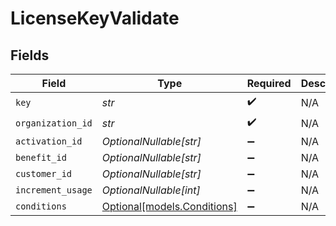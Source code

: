 # LicenseKeyValidate


## Fields

| Field                                                  | Type                                                   | Required                                               | Description                                            |
| ------------------------------------------------------ | ------------------------------------------------------ | ------------------------------------------------------ | ------------------------------------------------------ |
| `key`                                                  | *str*                                                  | :heavy_check_mark:                                     | N/A                                                    |
| `organization_id`                                      | *str*                                                  | :heavy_check_mark:                                     | N/A                                                    |
| `activation_id`                                        | *OptionalNullable[str]*                                | :heavy_minus_sign:                                     | N/A                                                    |
| `benefit_id`                                           | *OptionalNullable[str]*                                | :heavy_minus_sign:                                     | N/A                                                    |
| `customer_id`                                          | *OptionalNullable[str]*                                | :heavy_minus_sign:                                     | N/A                                                    |
| `increment_usage`                                      | *OptionalNullable[int]*                                | :heavy_minus_sign:                                     | N/A                                                    |
| `conditions`                                           | [Optional[models.Conditions]](../models/conditions.md) | :heavy_minus_sign:                                     | N/A                                                    |